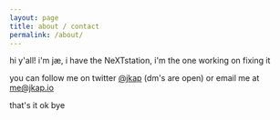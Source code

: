```yaml
---
layout: page
title: about / contact
permalink: /about/
---
```


hi y'all! i'm jæ, i have the NeXTstation, i'm the one working on fixing it

you can follow me on twitter [@jkap](https://twitter.com/jkap) (dm's are open) or email me at [me@jkap.io](mailto:me@jkap.io)

that's it ok bye
